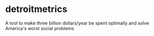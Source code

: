 detroitmetrics
==============

A tool to make three billion dollars/year be spent optimally and solve America's worst social problems